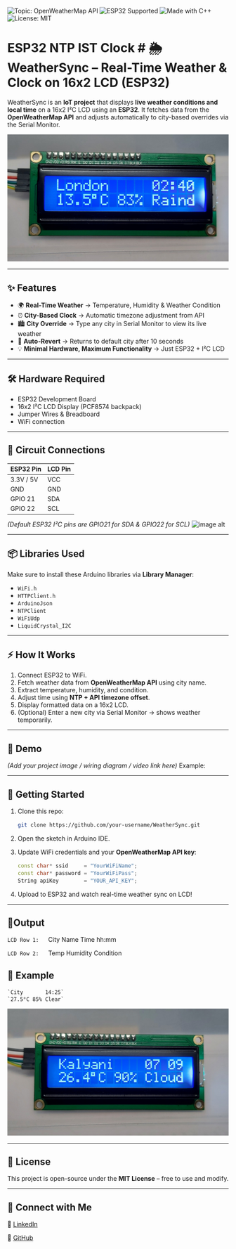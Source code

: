 ![Topic: OpenWeatherMap API](https://img.shields.io/badge/OpenWeatherMap%20API-blue?style=flat-square)
![ESP32 Supported](https://img.shields.io/badge/ESP32-Supported-blue?logo=espressif)
![Made with C++](https://img.shields.io/badge/Made%20with-C++-orange?logo=cplusplus)
![License: MIT](https://img.shields.io/badge/License-MIT-green.svg)
# ESP32 NTP IST Clock # 🌦️ WeatherSync – Real-Time Weather & Clock on 16x2 LCD (ESP32)

WeatherSync is an **IoT project** that displays **live weather conditions and local time** on a 16x2 I²C LCD using an **ESP32**.
It fetches data from the **OpenWeatherMap API** and adjusts automatically to city-based overrides via the Serial Monitor.

![image alt](images/weathersync_demo1.jpg)

---

## ✨ Features

* 🌍 **Real-Time Weather** → Temperature, Humidity & Weather Condition
* ⏰ **City-Based Clock** → Automatic timezone adjustment from API
* 🏙️ **City Override** → Type any city in Serial Monitor to view its live weather
* 🔄 **Auto-Revert** → Returns to default city after 10 seconds
* 💡 **Minimal Hardware, Maximum Functionality** → Just ESP32 + I²C LCD

---

## 🛠️ Hardware Required

* ESP32 Development Board
* 16x2 I²C LCD Display (PCF8574 backpack)
* Jumper Wires & Breadboard
* WiFi connection

---

## 🔌 Circuit Connections

| ESP32 Pin | LCD Pin |
| --------- | ------- |
| 3.3V / 5V | VCC     |
| GND       | GND     |
| GPIO 21   | SDA     |
| GPIO 22   | SCL     |

*(Default ESP32 I²C pins are GPIO21 for SDA & GPIO22 for SCL)*
![image alt](images/weathersync-circuit.jpg)

---

## 📦 Libraries Used

Make sure to install these Arduino libraries via **Library Manager**:

* `WiFi.h`
* `HTTPClient.h`
* `ArduinoJson`
* `NTPClient`
* `WiFiUdp`
* `LiquidCrystal_I2C`

---

## ⚡ How It Works

1. Connect ESP32 to WiFi.
2. Fetch weather data from **OpenWeatherMap API** using city name.
3. Extract temperature, humidity, and condition.
4. Adjust time using **NTP + API timezone offset**.
5. Display formatted data on a 16x2 LCD.
6. (Optional) Enter a new city via Serial Monitor → shows weather temporarily.

---

## 📸 Demo

*(Add your project image / wiring diagram / video link here)*
Example:


---

## 🚀 Getting Started

1. Clone this repo:

   ```bash
   git clone https://github.com/your-username/WeatherSync.git
   ```
2. Open the sketch in Arduino IDE.
3. Update WiFi credentials and your **OpenWeatherMap API key**:

   ```cpp
   const char* ssid     = "YourWiFiName";
   const char* password = "YourWiFiPass";
   String apiKey        = "YOUR_API_KEY";
   ```
4. Upload to ESP32 and watch real-time weather sync on LCD!

---

## 📌Output

`LCD Row 1:   `City Name    Time hh:mm

`LCD Row 2:   `Temp Humidity Condition

## 📌 Example
```
`City       14:25`
`27.5°C 85% Clear`
```

![image alt](images/weathersync_demo2.jpg)

---

## 📜 License

This project is open-source under the **MIT License** – free to use and modify.

---

## 🔗 Connect with Me

💼 [LinkedIn](link)

🐙 [GitHub](Link)


